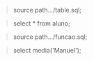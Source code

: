 > source path.../table.sql;

> select * from aluno;

> source path.../funcao.sql;

> select media('Manuel');
